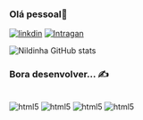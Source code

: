 ### Olá pessoal🤙

[![linkdin](https://img.shields.io/badge/LinkedIn-0077B5?style=for-the-badge&logo=linkedin&logoColor=white)]()
[![Intragan](https://img.shields.io/badge/Instagram-E4405F?style=for-the-badge&logo=instagram&logoColor=white)]()

![Nildinha GitHub stats](https://github-readme-stats.vercel.app/api?username=Nildinha&anuraghazra&show_icons=true&theme=onedark)

### Bora desenvolver... ✍️

<div style="disply: inline_block"><br/>
<img alian="center" alt="html5" src="https://img.shields.io/badge/HTML5-E34F26?style=for-the-badge&logo=html5&logoColor=white">
<img alian="center" alt="html5" src="https://img.shields.io/badge/CSS3-1572B6?style=for-the-badge&logo=css3&logoColor=white">
<img alian="center" alt="html5" src="https://img.shields.io/badge/JavaScript-323330?style=for-the-badge&logo=javascript&logoColor=F7DF1E">
<img alian="center" alt="html5" src="https://img.shields.io/badge/Python-3776AB?style=for-the-badge&logo=python&logoColor=white">


